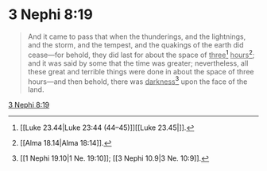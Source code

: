 # 3 Nephi 8:19

> And it came to pass that when the thunderings, and the lightnings, and the storm, and the tempest, and the quakings of the earth did cease—for behold, they did last for about the space of <u>three</u>[^a] <u>hours</u>[^b]; and it was said by some that the time was greater; nevertheless, all these great and terrible things were done in about the space of three hours—and then behold, there was <u>darkness</u>[^c] upon the face of the land.

[3 Nephi 8:19](https://www.churchofjesuschrist.org/study/scriptures/bofm/3-ne/8?lang=eng&id=p19#p19)


[^a]: [[Luke 23.44|Luke 23:44 (44–45)]][[Luke 23.45|]].  
[^b]: [[Alma 18.14|Alma 18:14]].  
[^c]: [[1 Nephi 19.10|1 Ne. 19:10]]; [[3 Nephi 10.9|3 Ne. 10:9]].  
